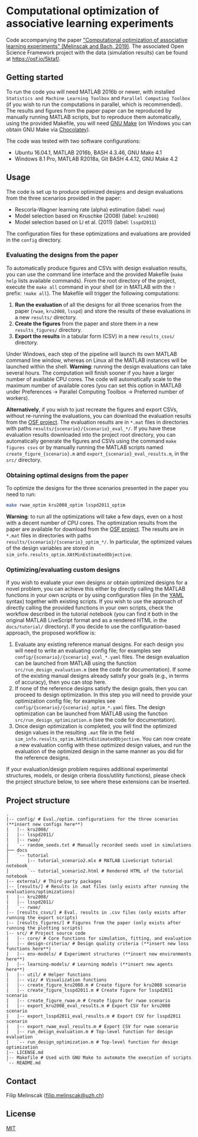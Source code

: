 # Computational optimization of associative learning experiments

Code accompanying the paper ["Computational optimization of associative learning experiments" (Melinscak and Bach, 2019)](https://doi.org/10.1371/journal.pcbi.1007593).
The associated Open Science Framework project with the data (simulation results) can be found at <https://osf.io/5ktaf/>.


## Getting started

To run the code you will need MATLAB 2016b or newer, with installed `Statistics and Machine Learning Toolbox` and `Parallel Computing Toolbox` (if you wish to run the computations in parallel, which is recommended).
The results and figures from the paper paper can be reproduced by manually running MATLAB scripts, but to reproduce them automatically, using the provided Makefile, you will need [GNU Make](https://www.gnu.org/software/make/) (on Windows you can obtain GNU Make via [Chocolatey](https://chocolatey.org/packages/make)).

The code was tested with two software configurations:
  - Ubuntu 16.04.1, MATLAB 2016b, BASH 4.3.46, GNU Make 4.1
  - Windows 8.1 Pro, MATLAB R2018a, Git BASH 4.4.12, GNU Make 4.2
  

## Usage

The code is set up to produce optimized designs and design evaluations from the three scenarios provided in the paper:

  - Rescorla-Wagner learning rate (alpha) estimation (label: `rwae`)
  - Model selection based on Kruschke (2008) (label: `kru2008`)
  - Model selection based on Li et al. (2011) (label: `lsspd2011`)

The configuration files for these optimizations and evaluations are provided in the `config` directory.

### Evaluating the designs from the paper

To automatically produce figures and CSVs with design evaluation results, you can use the command line interface and the provided Makefile (`make help` lists available commands).
From the root directory of the project, execute the `make all` command in your shell (or in MATLAB with the `!` prefix: `!make all`).
The Makefile will trigger the following computations:

1. **Run the evaluation** of all the designs for all three scenarios from the paper (`rwae`, `kru2008`, `lsspd`) and store the results of these evaluations in a new `results/` directory.
2. **Create the figures** from the paper and store them in a new `results_figures/` directory.
3. **Export the results** in a tabular form (CSV) in a new `results_csvs/` directory.

Under Windows, each step of the pipeline will launch its own MATLAB command line window, whereas on Linux all the MATLAB instances will be launched within the shell.
**Warning**: running the design evaluations can take several hours.
The computation will finish sooner if you have a larger number of available CPU cores.
The code will automatically scale to the maximum number of available cores (you can set this option in MATLAB under Preferences -> Parallel Computing Toolbox -> Preferred number of workers).

**Alternatively**, if you wish to just recreate the figures and export CSVs, without re-running the evaluations, you can download the evaluation results from the [OSF project](https://osf.io/5ktaf/).
The evaluation results are in `*.mat` files in directories with paths `results/{scenario}/{scenario}_eval_*/`.
If you have these evaluation results downloaded into the project root directory, you can automatically generate the figures and CSVs using the command `make figures csvs` or by manually running the MATLAB scripts named `create_figure_{scenario}.m` and `export_{scenario}_eval_results.m`, in the `src/` directory.

### Obtaining optimal designs from the paper

To optimize the designs for the three scenarios presented in the paper you need to run:
```bash
make rwae_optim kru2008_optim lsspd2011_optim
```

**Warning**: to run all the optimizations will take a few days, even on a host with a decent number of CPU cores.
The optimization results from the paper are available for download from the [OSF project](https://osf.io/5ktaf/).
The results are in `*.mat` files in directories with paths `results/{scenario}/{scenario}_optim_*/`.
In particular, the optimized values of the design variables are stored in `sim_info.results_optim.XAtMinEstimatedObjective`.

### Optimizing/evaluating custom designs

If you wish to evaluate your own designs or obtain optimized designs for a novel problem, you can achieve this either by directly calling the MATLAB functions in your own scripts or by using configuration files (in the [YAML](https://yaml.org/) syntax) together with existing scripts.
If you wish to use the approach of directly calling the provided functions in your own scripts, check the workflow described in the tutorial notebook (you can find it both in the original MATLAB LiveScript format and as a rendered HTML in the `docs/tutorial/` directory).
If you decide to use the configuration-based approach, the proposed workflow is:

1. Evaluate any existing reference manual designs. 
For each design you will need to write an evaluating config file; for examples see `config/{scenario}/{scenario}_eval_*.yaml` files.
The design evaluation can be launched from MATLAB using the function `src/run_design_evaluation.m` (see the code for documentation).
If some of the existing manual designs already satisfy your goals (e.g., in terms of accuracy), then you can stop here.
2. If none of the reference designs satisfy the design goals, then you can proceed to design optimization.
In this step you will need to provide your optimization config file; for examples see `config/{scenario}/{scenario}_optim_*.yaml` files.
The design optimization can be launched from MATLAB using the function `src/run_design_optimization.m` (see the code for documentation).
3. Once design optimization is completed, you will find the optimized design values in the resulting `.mat` file in the field `sim_info.results_optim.XAtMinEstimatedObjective`.
You can now create a new evaluation config with these optimized design values, and run the evaluation of the optimized design in the same manner as you did for the reference designs.

If your evaluation/design problem requires additional experimental structures, models, or design criteria (loss/utility functions), please check the project structure below, to see where these extensions can be inserted.

## Project structure

```
.
|-- config/ # Eval./optim. configurations for the three scenarios (**insert new configs here**)
|   |-- kru2008/
|   |-- lsspd2011/
|   |-- rwae/
|   `-- random_seeds.txt # Manually recorded seeds used in simulations
├── docs
│   `-- tutorial
│       |-- tutorial_scenario2.mlx # MATLAB LiveScript tutorial notebook
│       `-- tutorial_scenario2.html # Rendered HTML of the tutorial notebook
|-- external/ # Third-party packages
|-- [results/] # Results in .mat files (only exists after running the evaluations/optimizations)
|   |-- kru2008/
|   |-- lsspd2011/
|   `-- rwae/
|-- [results_csvs/] # Eval. results in .csv files (only exists after running the export scripts)
|-- [results_figures/] # Figures from the paper (only exists after running the plotting scripts)
|-- src/ # Project source code
|   |-- core/ # Core functions for simulation, fitting, and evaluation
|   |-- design-criteria/ # Design quality criteria (**insert new loss functions here**)
|   |-- env-models/ # Experiment structures (**insert new environments here**)
|   |-- learning-models/ # Learning models (**insert new agents here**)
|   |-- util/ # Helper functions
|   |-- viz/ # Visualization functions
|   |-- create_figure_kru2008.m # Create figure for kru2008 scenario
|   |-- create_figure_lsspd2011.m # Create figure for lsspd2011 scenario
|   |-- create_figure_rwae.m # Create figure for rwae scenario
|   |-- export_kru2008_eval_results.m # Export CSV for kru2008 scenario
|   |-- export_lsspd2011_eval_results.m # Export CSV for lsspd2011 scenario
|   |-- export_rwae_eval_results.m # Export CSV for rwae scenario
|   |-- run_design_evaluation.m # Top-level function for design evaluation
|   `-- run_design_optimization.m # Top-level function for design optimization
|-- LICENSE.md
|-- Makefile # Used with GNU Make to automate the execution of scripts
`-- README.md

```

## Contact

Filip Melinscak (<filip.melinscak@uzh.ch>)

## License
[MIT](https://choosealicense.com/licenses/mit/)
